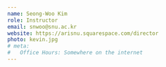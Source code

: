 ```yaml
---
name: Seong-Woo Kim
role: Instructor
email: snwoo@snu.ac.kr
website: https://arisnu.squarespace.com/director
photo: kevin.jpg
# meta:
#   Office Hours: Somewhere on the internet
---
```



